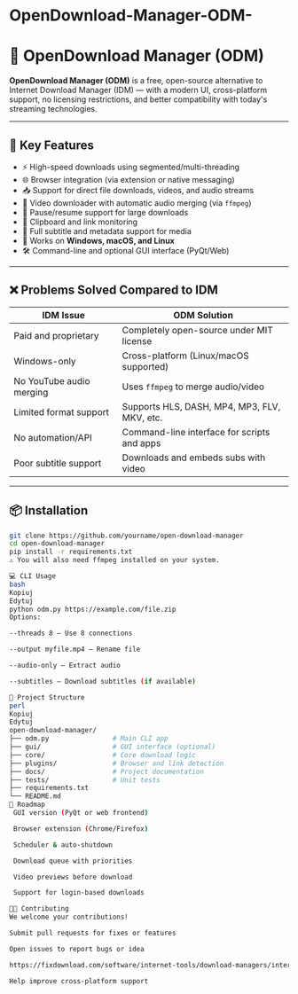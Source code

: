 # OpenDownload-Manager-ODM-
# 🚀 OpenDownload Manager (ODM)

**OpenDownload Manager (ODM)** is a free, open-source alternative to Internet Download Manager (IDM) — with a modern UI, cross-platform support, no licensing restrictions, and better compatibility with today's streaming technologies.

---

## 🎯 Key Features

- ⚡ High-speed downloads using segmented/multi-threading
- 🌐 Browser integration (via extension or native messaging)
- 📥 Support for direct file downloads, videos, and audio streams
- 🎥 Video downloader with automatic audio merging (via `ffmpeg`)
- 🔁 Pause/resume support for large downloads
- 🧩 Clipboard and link monitoring
- 🧪 Full subtitle and metadata support for media
- 🧱 Works on **Windows, macOS, and Linux**
- 🛠️ Command-line and optional GUI interface (PyQt/Web)

---

## ❌ Problems Solved Compared to IDM

| IDM Issue                     | ODM Solution                                 |
|------------------------------|-----------------------------------------------|
| Paid and proprietary         | Completely open-source under MIT license     |
| Windows-only                 | Cross-platform (Linux/macOS supported)        |
| No YouTube audio merging     | Uses `ffmpeg` to merge audio/video            |
| Limited format support       | Supports HLS, DASH, MP4, MP3, FLV, MKV, etc.  |
| No automation/API            | Command-line interface for scripts and apps  |
| Poor subtitle support        | Downloads and embeds subs with video         |

---

## 📦 Installation

```bash
git clone https://github.com/yourname/open-download-manager
cd open-download-manager
pip install -r requirements.txt
⚠️ You will also need ffmpeg installed on your system.

💻 CLI Usage
bash
Kopiuj
Edytuj
python odm.py https://example.com/file.zip
Options:

--threads 8 – Use 8 connections

--output myfile.mp4 – Rename file

--audio-only – Extract audio

--subtitles – Download subtitles (if available)

📁 Project Structure
perl
Kopiuj
Edytuj
open-download-manager/
├── odm.py                # Main CLI app
├── gui/                  # GUI interface (optional)
├── core/                 # Core download logic
├── plugins/              # Browser and link detection
├── docs/                 # Project documentation
├── tests/                # Unit tests
├── requirements.txt
└── README.md
🔮 Roadmap
 GUI version (PyQt or web frontend)

 Browser extension (Chrome/Firefox)

 Scheduler & auto-shutdown

 Download queue with priorities

 Video previews before download

 Support for login-based downloads

🧑‍💻 Contributing
We welcome your contributions!

Submit pull requests for fixes or features

Open issues to report bugs or idea

https://fixdownload.com/software/internet-tools/download-managers/internet-download-manager-idm-download/

Help improve cross-platform support
